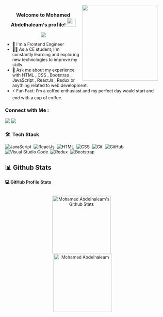 
<img width="250" align="right" src="https://c.tenor.com/_DOBjnGspYAAAAAM/code-coding.gif">

<h3 align="center">
  Welcome to Mohamed Abdelhaleam's profile!
  <img src="https://media.giphy.com/media/hvRJCLFzcasrR4ia7z/giphy.gif" width="28">
</h3>

<!-- Typing SVG by DenverCoder1 - https://github.com/DenverCoder1/readme-typing-svg -->
<p align="center">
  <a href="https://github.com/DenverCoder1/readme-typing-svg"><img src="https://readme-typing-svg.herokuapp.com/?lines=Front-end%20web%20developer;Always%20learning%20new%20things&font=Fira%20Code&center=true&width=440&height=45&color=f75c7e&vCenter=true&size=22"></a>
</p> 

- 🏢 I'm a Frontend Engineer 
- 👨‍💻 As a CE student, I'm constantly learning and exploring new technologies to improve my skills.
- 💬 Ask me about my experience with HTML ,  CSS , Bootstrap , JavaScript , ReactJs , Redux or anything related to web development.
- ⚡ Fun Fact: I'm a coffee enthusiast and my perfect day would start and end with a cup of coffee.



### Connect with Me :

<a href="https://www.linkedin.com/in/mohamed-abdelhaleam-4a0137201/" target="_blank"><img src="https://img.shields.io/badge/-Mohamed%20Abdelhaleam-0077B5?style=for-the-badge&logo=Linkedin&logoColor=white"/></a>
<a href="[https://www.linkedin.com/in/mohamed-abdelhaleam-4a0137201/](https://www.facebook.com/engmohamedabdelhaleam/)" target="_blank"><img src="https://img.shields.io/badge/-Mohamed%20Abdelhaleam-0077B5?style=for-the-badge&logo=Facebook&logoColor=white"/></a>

### 🛠 &nbsp;Tech Stack
![JavaScript](https://img.shields.io/badge/-JavaScript-05122A?style=flat&logo=javascript)&nbsp;
![ReactJs](https://img.shields.io/badge/-ReactJs-05122A?style=flat&logo=react)&nbsp;
![HTML](https://img.shields.io/badge/-HTML-05122A?style=flat&logo=HTML5)&nbsp;
![CSS](https://img.shields.io/badge/-CSS-05122A?style=flat&logo=CSS3&logoColor=1572B6)&nbsp;
![Git](https://img.shields.io/badge/-Git-05122A?style=flat&logo=git)&nbsp;
![GitHub](https://img.shields.io/badge/-GitHub-05122A?style=flat&logo=github)&nbsp;
![Visual Studio Code](https://img.shields.io/badge/-Visual%20Studio%20Code-05122A?style=flat&logo=visual-studio-code&logoColor=007ACC)&nbsp;
![Redux](https://img.shields.io/badge/-Redux-05122A?style=flat&logo=redux)&nbsp;
![Bootstrap](https://img.shields.io/badge/-Boostrap-05122A?style=flat&logo=bootstrap)&nbsp;


## 📊 Github Stats



  <summary><b>💻 GitHub Profile Stats</b></summary>
  <br/>
  <p align="center">
    <a href="https://github.com/anuraghazra/github-readme-stats"><img alt="Mohamed Abdelhaleam's Github Stats" src="https://github-readme-stats.vercel.app/api?username=mohamedabdelhaleam&show_icons=true&count_private=true&theme=algolia" height="192px"/></a>
<br/>
  &nbsp;
	  <img src="https://github-readme-stats.vercel.app/api/top-langs?username=mohamedabdelhaleam&langs_count=10&show_icons=true&locale=en&layout=compact&theme=algolia" alt="Mohamed Abdelhaleam" height="192px"/>
  <br/>






